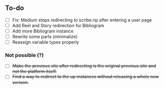 ## To-do
- [ ] Fix: Medium stops redirecting to scribe.rip after entering a user page
- [ ] Add Reel and Story redirection for Bibliogram
- [ ] Add more Bibliogram instance
- [ ] Rewrite some parts (minimalize)
- [ ] Reassign variable types properly

### Not possible (?)
- [ ] ~~Make the previous site after redirecting is the original previous site and not the platform itself.~~
- [ ] ~~Find a way to redirect to the up instances without releasing a whole new verison.~~
